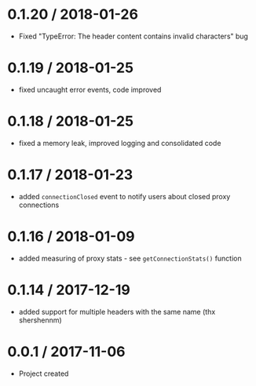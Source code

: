 0.1.20 / 2018-01-26
==================
- Fixed "TypeError: The header content contains invalid characters" bug

0.1.19 / 2018-01-25
==================
- fixed uncaught error events, code improved

0.1.18 / 2018-01-25
==================
- fixed a memory leak, improved logging and consolidated code

0.1.17 / 2018-01-23
==================
- added `connectionClosed` event to notify users about closed proxy connections

0.1.16 / 2018-01-09
==================
- added measuring of proxy stats - see `getConnectionStats()` function

0.1.14 / 2017-12-19
==================
- added support for multiple headers with the same name (thx shershennm)

0.0.1 / 2017-11-06
==================
- Project created
